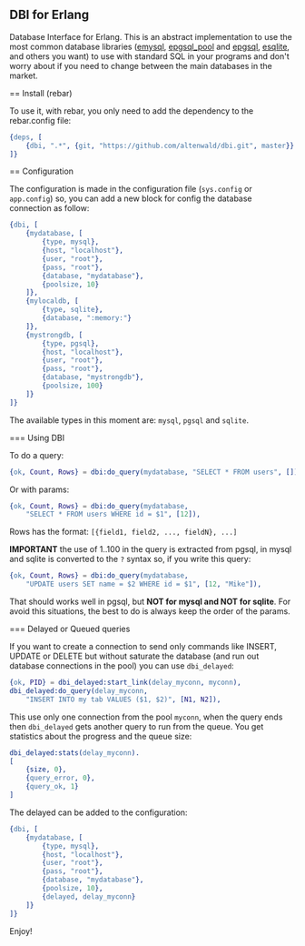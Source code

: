 DBI for Erlang
--------------

Database Interface for Erlang. This is an abstract implementation to use the most common database libraries ([emysql][1], [epgsql_pool][2] and [epgsql][3], [esqlite][4], and others you want) to use with standard SQL in your programs and don't worry about if you need to change between the main databases in the market.

== Install (rebar)

To use it, with rebar, you only need to add the dependency to the rebar.config file:

```erlang
{deps, [
    {dbi, ".*", {git, "https://github.com/altenwald/dbi.git", master}}
]}
```

== Configuration

The configuration is made in the configuration file (`sys.config` or `app.config`) so, you can add a new block for config the database connection as follow:

```erlang
{dbi, [
    {mydatabase, [
        {type, mysql},
        {host, "localhost"},
        {user, "root"},
        {pass, "root"},
        {database, "mydatabase"},
        {poolsize, 10}
    ]},
    {mylocaldb, [
        {type, sqlite},
        {database, ":memory:"}
    ]},
    {mystrongdb, [
        {type, pgsql},
        {host, "localhost"},
        {user, "root"},
        {pass, "root"},
        {database, "mystrongdb"},
        {poolsize, 100}
    ]}
]}
```

The available types in this moment are: `mysql`, `pgsql` and `sqlite`.

=== Using DBI

To do a query:

```erlang
{ok, Count, Rows} = dbi:do_query(mydatabase, "SELECT * FROM users", []),
```

Or with params:

```erlang
{ok, Count, Rows} = dbi:do_query(mydatabase, 
    "SELECT * FROM users WHERE id = $1", [12]),
```

Rows has the format: `[{field1, field2, ..., fieldN}, ...]`

**IMPORTANT** the use of $1..$100 in the query is extracted from pgsql, in mysql and sqlite is converted to the `?` syntax so, if you write this query:

```erlang
{ok, Count, Rows} = dbi:do_query(mydatabase, 
    "UPDATE users SET name = $2 WHERE id = $1", [12, "Mike"]),
```

That should works well in pgsql, but **NOT for mysql and NOT for sqlite**. For avoid this situations, the best to do is always keep the order of the params.

=== Delayed or Queued queries

If you want to create a connection to send only commands like INSERT, UPDATE or DELETE but without saturate the database (and run out database connections in the pool) you can use `dbi_delayed`:

```erlang
{ok, PID} = dbi_delayed:start_link(delay_myconn, myconn),
dbi_delayed:do_query(delay_myconn, 
    "INSERT INTO my tab VALUES ($1, $2)", [N1, N2]),
```

This use only one connection from the pool `myconn`, when the query ends then `dbi_delayed` gets another query to run from the queue. You get statistics about the progress and the queue size:

```erlang
dbi_delayed:stats(delay_myconn).
[
    {size, 0},
    {query_error, 0},
    {query_ok, 1}
]
```

The delayed can be added to the configuration:

```erlang
{dbi, [
    {mydatabase, [
        {type, mysql},
        {host, "localhost"},
        {user, "root"},
        {pass, "root"},
        {database, "mydatabase"},
        {poolsize, 10},
        {delayed, delay_myconn}
    ]}
]}
```

Enjoy!

[1]: https://github.com/Eonblast/Emysql
[2]: https://github.com/wg/epgsql
[3]: https://github.com/josephwecker/epgsql_pool
[4]: https://github.com/mmzeeman/esqlite
